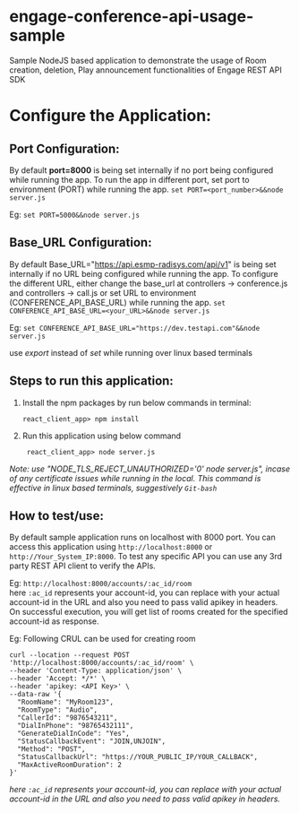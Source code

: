
# engage-conference-api-usage-sample
Sample NodeJS based application to demonstrate the usage of Room creation, deletion, Play announcement functionalities of Engage REST API SDK


# Configure the Application:
## Port Configuration: 
By default **port=8000** is being set internally if no port being configured while running the app. To run the app in different port, set port to environment (PORT) while running the app. `set PORT=<port_number>&&node server.js` 

Eg: 
     `set PORT=5000&&node server.js`
     

## Base_URL Configuration: 
By default Base_URL="https://api.esmp-radisys.com/api/v1" is being set internally if no URL being configured while running the app. To configure the different URL, either change the base_url  at controllers -> conference.js and controllers -> call.js  or set URL to environment (CONFERENCE_API_BASE_URL) while running the app. `set CONFERENCE_API_BASE_URL=<your_URL>&&node server.js`
     
Eg: 
     `set CONFERENCE_API_BASE_URL="https://dev.testapi.com"&&node server.js`
     
 use *export* instead of *set* while running over linux based terminals
     

## Steps to run this application:

 1. Install the npm packages by run below commands in terminal:

		react_client_app> npm install

2. Run this application using below command

		react_client_app> node server.js

*Note: use "NODE_TLS_REJECT_UNAUTHORIZED='0' node server.js", incase of any certificate issues while running in the local. This command is effective in linux based terminals, suggestively `Git-bash`* 


## How to test/use:
By default sample application runs on localhost with 8000 port. You can access this application using `http://localhost:8000` or `http://Your_System_IP:8000`. To test any specific API you can use any 3rd party REST API client to verify the APIs.

Eg: `http://localhost:8000/accounts/:ac_id/room`\
here `:ac_id` represents your account-id, you can replace with your actual account-id in the URL and also you need to pass valid apikey in headers.\
On successful execution, you will get list of rooms created for the specified account-id as response.

Eg: Following CRUL can be used for creating room
```
curl --location --request POST 'http://localhost:8000/accounts/:ac_id/room' \
--header 'Content-Type: application/json' \
--header 'Accept: */*' \
--header 'apikey: <API Key>' \
--data-raw '{
  "RoomName": "MyRoom123",
  "RoomType": "Audio",
  "CallerId": "9876543211",
  "DialInPhone": "98765432111",
  "GenerateDialInCode": "Yes",
  "StatusCallbackEvent": "JOIN,UNJOIN",
  "Method": "POST",
  "StatusCallbackUrl": "https://YOUR_PUBLIC_IP/YOUR_CALLBACK",
  "MaxActiveRoomDuration": 2
}'
```
*here `:ac_id` represents your account-id, you can replace with your actual account-id in the URL and also you need to pass valid apikey in headers.*
